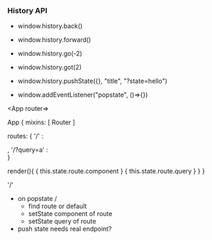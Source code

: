 ### History API

- window.history.back()
- window.history.forward()
- window.history.go(-2)
- window.history.got(2)

- window.history.pushState({}, "title", "?state=hello")

- window.addEventListener("popstate", ()=>{})

<App router=<Router/>>
  <A/>
</App>

App {
  mixins: [ Router ]

  routes: {
    '/' : <Main/>,
    '/?query=a' : <Search/>
  }

  render(){
    { this.state.route.component }
    { this.state.route.query }
  }
}

'/'
- on popstate /
    - find route or default
    - setState component of route
    - setState query of route
- push state needs real endpoint? 
    

